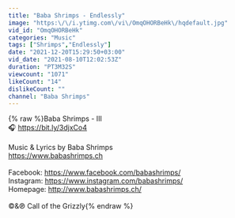 ```yaml
---
title: "Baba Shrimps - Endlessly"
image: "https:\/\/i.ytimg.com\/vi\/OmqOHORBeHk\/hqdefault.jpg"
vid_id: "OmqOHORBeHk"
categories: "Music"
tags: ["Shrimps","Endlessly"]
date: "2021-12-20T15:29:50+03:00"
vid_date: "2021-08-10T12:02:53Z"
duration: "PT3M32S"
viewcount: "1071"
likeCount: "14"
dislikeCount: ""
channel: "Baba Shrimps"
---
```

{% raw %}Baba Shrimps - III<br />🎧 <a rel="nofollow" target="blank" href="https://bit.ly/3djxCo4">https://bit.ly/3djxCo4</a><br /><br />Music &amp; Lyrics by Baba Shrimps<br /><a rel="nofollow" target="blank" href="https://www.babashrimps.ch">https://www.babashrimps.ch</a><br /><br />Facebook: <a rel="nofollow" target="blank" href="https://www.facebook.com/babashrimps/​">https://www.facebook.com/babashrimps/​</a> <br />Instagram: <a rel="nofollow" target="blank" href="https://www.instagram.com/babashrimps/​">https://www.instagram.com/babashrimps/​</a> <br />Homepage: <a rel="nofollow" target="blank" href="http://www.babashrimps.ch/">http://www.babashrimps.ch/</a><br /><br />©&amp;℗ Call of the Grizzly{% endraw %}
